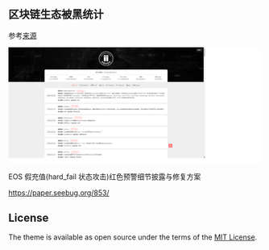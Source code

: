 ## 区块链生态被黑统计

参考[来源](https://hacked.slowmist.io/)

![](images/2018110100626.png)

EOS 假充值(hard_fail 状态攻击)红色预警细节披露与修复方案

https://paper.seebug.org/853/


## License

The theme is available as open source under the terms of the [MIT License](https://opensource.org/licenses/MIT).
